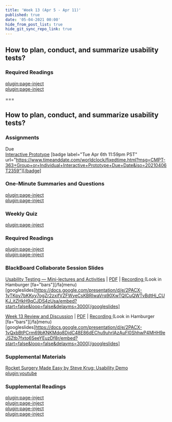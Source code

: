 ```yaml
---
title: 'Week 13 (Apr 5 - Apr 11)'
published: true
date: '05-04-2021 00:00'
hide_from_post_list: true
hide_git_sync_repo_link: true
---
```


## How to plan, conduct, and summarize usability tests?  

### Required Readings  
[plugin:page-inject](/211/weekly-readings/week-13-1?template=partials/embedlycardlinkonly)  
[plugin:page-inject](/211/weekly-readings/week-13-2?template=partials/embedlycardlinkonly)  

===

## **How to plan, conduct, and summarize usability tests?**

### Assignments
Due  
[Interactive Prototype](https://canvas.sfu.ca/courses/59869/assignments/583040) [badge label="Tue Apr 6th 11:59pm PST" url="https://www.timeanddate.com/worldclock/fixedtime.html?msg=CMPT-363+Group+or+Individual+Interactive+Prototype+Due+Date&iso=20210406T2359"][/badge]  

### One-Minute Summaries and Questions  
[plugin:page-inject](/211/lms-assignments/one-minute-summaries/week-13-1)  
[plugin:page-inject](/211/lms-assignments/one-minute-summaries/week-13-2)  

### Weekly Quiz
[plugin:page-inject](/211/lms-assignments/weekly-review-quizzes/week-13)  

### Required Readings  
[plugin:page-inject](/211/weekly-readings/week-13-1?template=partials/embedlycardlinkonly)  
[plugin:page-inject](/211/weekly-readings/week-13-2?template=partials/embedlycardlinkonly)  

### BlackBoard Collaborate Session Slides
[Usability Testing — Mini-lectures and Activities](https://docs.google.com/presentation/d/e/2PACX-1vTKpy7bKKyy7ogZr2zxifVZFWyeCsKBRIwaVrq90XwTQICuQWTvBdtHj_CUKJ_itZHkH9qCJDS4zUsa/pub?start=false&loop=false&delayms=3000) | [PDF](https://canvas.sfu.ca/courses/59869/files/folder/Downloads/Slides%20PDFs/Mini-Lectures%20and%20Activities/Week-13) | [Recording ](https://canvas.sfu.ca/courses/59869/external_tools/3544) (Look in Hamburger [fa="bars"][/fa]menu)
[googleslides]https://docs.google.com/presentation/d/e/2PACX-1vTKpy7bKKyy7ogZr2zxifVZFWyeCsKBRIwaVrq90XwTQICuQWTvBdtHj_CUKJ_itZHkH9qCJDS4zUsa/embed?start=false&loop=false&delayms=3000[/googleslides]

[Week 13 Review and Discussion](https://docs.google.com/presentation/d/e/2PACX-1vQxbBtPCrm69bKNKMdq8DjdC48E86dEChu9uhrlAzAuFl0ShhwP4MHH9eJSZtb7fxto6SeeYEuzDf8r/pub?start=false&loop=false&delayms=3000) | [PDF](https://canvas.sfu.ca/courses/59869/files/folder/Downloads/Slides%20PDFs/Review%20and%20Discussion/Week-13) | [Recording ](https://canvas.sfu.ca/courses/59869/external_tools/3544) (Look in Hamburger [fa="bars"][/fa]menu)
[googleslides]https://docs.google.com/presentation/d/e/2PACX-1vQxbBtPCrm69bKNKMdq8DjdC48E86dEChu9uhrlAzAuFl0ShhwP4MHH9eJSZtb7fxto6SeeYEuzDf8r/embed?start=false&loop=false&delayms=3000[/googleslides]

### Supplemental Materials  
[Rocket Surgery Made Easy by Steve Krug: Usability Demo](https://www.youtube.com/watch?v=1UCDUOB_aS8)  
[plugin:youtube](https://www.youtube.com/watch?v=1UCDUOB_aS8)

### Supplemental Readings  
[plugin:page-inject](/211/ux-techniques-guide/how-to-plan-conduct-and-summarize-usability-tests/usability-testing-formal)  
[plugin:page-inject](/211/ux-techniques-guide/how-to-plan-conduct-and-summarize-usability-tests/usability-test-surveys)  
[plugin:page-inject](/211/ux-techniques-guide/how-to-plan-conduct-and-summarize-usability-tests/usability-test-tasks)  
[plugin:page-inject](/211/ux-techniques-guide/how-to-plan-conduct-and-summarize-usability-tests/usability-testing-remote)  
